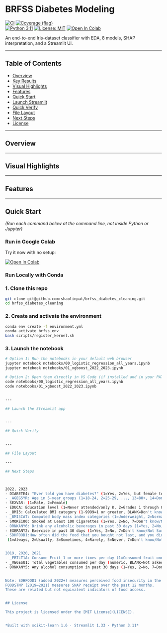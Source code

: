 # BRFSS Diabetes Modeling

[![CI](https://github.com/shaolinpat/brfss_diabetes_modeling/actions/workflows/ci.yml/badge.svg)](https://github.com/shaolinpat/brfss_diabetes_modeling/actions/workflows/ci.yml)
[![Coverage (flag)](https://img.shields.io/codecov/c/github/shaolinpat/brfss_diabetes_cleaning.svg?flag=flower_classifier&branch=main)](https://codecov.io/gh/shaolinpat/brfss_diabetes_cleaning)  
[![Python 3.11](https://img.shields.io/badge/python-3.11-blue.svg)](https://www.python.org/downloads/release/python-3110/)
[![License: MIT](https://img.shields.io/badge/license-MIT-green.svg)](LICENSE)
[![Open In Colab](https://colab.research.google.com/assets/colab-badge.svg)](https://colab.research.google.com/github/shaolinpat/brfss_diabetes_cleaning/blob/main/notebooks/00_logistic_regression_all_years.ipynb)


An end-to-end Iris-dataset classifier with EDA, 8 models, SHAP interpretation, and a Streamlit UI.

---

## Table of Contents

- [Overview](#overview)
- [Key Results](#key-results)
- [Visual Highlights](#visual-highlights)
- [Features](#features)
- [Quick Start](#quick-start)
- [Launch Streamlit](#launch-the-streamlit-app)
- [Quick Verify](#quick-verify)
- [File Layout](#file-layout)
- [Next Steps](#next-steps)
- [License](#license)

---

## Overview

---

## Visual Highlights



---

## Features 

---
## Quick Start
_(Run each command below at the command line, not inside Python or Jupyter)_

### Run in Google Colab
Try it now with no setup:

[![Open In Colab](https://colab.research.google.com/assets/colab-badge.svg)](https://colab.research.google.com/github/shaolinpat/flower_classifier/blob/main/notebooks/flower_classifier.ipynb)


### Run Locally with Conda

### 1. Clone this repo
```bash
git clone git@github.com:shaolinpat/brfss_diabetes_cleaning.git  
cd brfss_diabetes_cleaning  
```

### 2. Create and activate the environment

```bash
conda env create -f environment.yml
conda activate brfss_env
bash scripts/register_kernel.sh
```

### 3. Launch the notebook
```bash
# Option 1: Run the notebooks in your default web browser
jupyter notebook notebooks/00_logistic_regression_all_years.ipynb
jupyter notebook notebooks/01_xgboost_2022_2023.ipynb

# Option 2: Open them directly in VS Code (if installed and in your PATH)
code notebooks/00_logistic_regression_all_years.ipynb
code notebooks/01_xgboost_2022_2023.ipynb


---

## Launch the Streamlit app


---

## Quick Verify


---

## File Layout

---

## Next Steps



2022, 2023
- DIABETE4: "Ever told you have diabetes?" (1=Yes, 2=Yes, but female told only during preganacy, 3=No, 4=No, pre-diabtees or borderline diabetes 7=Don't know/Not Sure, 8=Refused, 9=Missing, BLANK=Not asked or Missing)
- _AGEG5YR: Age in 5-year groups (1=18-24, 2=25-29, ..., 13=80+, 14=Don't know/Refused/Missing)
- SEXVAR: (1=Male, 2=Female)
- EDUCA: Education level (1=Never attended/only K, 2=Grades 1 through 8, 3=Grades 9 through 11, 4=Grade 12 or GED, 5=Some college, 6=College graduate, 9=Refused, BLANK=Not asked or Missing)
- _BMI5: Calculated BMI category (1-9999=1 or greater, BLANK=Don't know/Refused/Missing)
- _BMI5CAT: Computed body mass index categories (1=Underweight, 2=Normal, 3=Overweight, 4=Obese, BLANK=Don't know/Refused/Missing)
- SMOKE100: Smoked at Least 100 Cigarettes (1=Yes, 2=No, 7=Don't know/Not Sure, 9=Refused, BLANK=Not asked or Missing)
- DRNKANY6: Drink any alcoholic beverages in past 30 days (1=Yes, 2=No, 7=Don't know/Not Sure, 9=Refused/Missing)
- EXERANY2: Exercise in past 30 days (1=Yes, 2=No, 7=Don't know/Not Sure, 9=Refused, BLANK=Not asked or Missing)
- SDHFOOD1:How often did the food that you bought not last, and you didn't have money to get more?
 (1=Always, 2=Usually, 3=Sometimes, 4=Rarely, 5=Never, 7=Don't know/Not Sure, 9=Refused, BLANK=Not asked or missing)


2019, 2020, 2021
- _FRTLT1A: Consume Fruit 1 or more times per day (1=Consumed fruit one or more times per day, 2=Consumend fruit < one tim per day, 9=Don't know, refused or missing values)
- _VEGESU1: Total vegetables consumed per day (numeric, BLANK=Not asked or Missing)
- DRNKANY5: Any alcohol consumption in past 30 days (1=Yes, 2=No, 7=Don't know/Not Sure, 9=Refused/Missing)


Note: SDHFOOD1 (added 2022+) measures perceived food insecurity in the past 30 days. 
FOODSTMP (2019–2021) measures SNAP receipt over the past 12 months. 
These are related but not equivalent indicators of food access.


## License

This project is licensed under the [MIT License](LICENSE).


*Built with scikit-learn 1.6 · Streamlit 1.33 · Python 3.11*